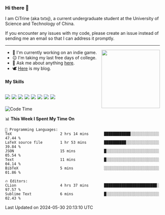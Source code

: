 ### Hi there 👋

I am CiTrine (aka txtxj), a current undergraduate student at the University of Science and Technology of China.

If you encounter any issues with my code, please create an issue instead of sending me an email so that I can address it promptly.

---

<img align="right" height="190" src="http://github-profile-summary-cards.vercel.app/api/cards/stats?username=txtxj&theme=vue">

- 🌱 I'm currently working on an indie game.
- 😉 I'm taking my last free days of college.
- 💬 Ask me about anything [here](https://github.com/txtxj/txtxj/issues).
- 🕊️ [Here](https://txtxj.top) is my blog.

#### My Skills

![](https://img.shields.io/badge/Unity-000000?logo=unity&logoColor=fff)
![](https://img.shields.io/badge/C%23-239120?logo=csharp&logoColor=fff)
![](https://img.shields.io/badge/Python-3e74a2?logo=python&logoColor=fff)
![](https://img.shields.io/badge/C++-65318e?logo=cplusplus&logoColor=fff)
![](https://img.shields.io/badge/C-5654a2?logo=c&logoColor=fff)
![](https://img.shields.io/badge/Vue-4FC08D?logo=vuedotjs&logoColor=fff)
![](https://img.shields.io/badge/Blender-f5792a?logo=blender&logoColor=fff)
![](https://img.shields.io/badge/MS%20SQL-cc2927?logo=microsoftsqlserver&logoColor=fff)
---

<!--START_SECTION:waka-->
![Code Time](http://img.shields.io/badge/Code%20Time-1%2C824%20hrs%2039%20mins-blue)

📊 **This Week I Spent My Time On** 

```text
💬 Programming Languages: 
TeX                      2 hrs 14 mins       ████████████░░░░░░░░░░░░░   47.44 % 
LaTeX source file        1 hr 53 mins        ██████████░░░░░░░░░░░░░░░   39.84 % 
JSON                     15 mins             █░░░░░░░░░░░░░░░░░░░░░░░░   05.54 % 
Text                     11 mins             █░░░░░░░░░░░░░░░░░░░░░░░░   04.14 % 
BibTeX                   5 mins              ░░░░░░░░░░░░░░░░░░░░░░░░░   01.86 % 

🔥 Editors: 
CLion                    4 hrs 37 mins       ████████████████████████░   97.57 % 
Sublime Text             6 mins              █░░░░░░░░░░░░░░░░░░░░░░░░   02.43 % 
```


 Last Updated on 2024-05-30 20:13:10 UTC
<!--END_SECTION:waka-->
